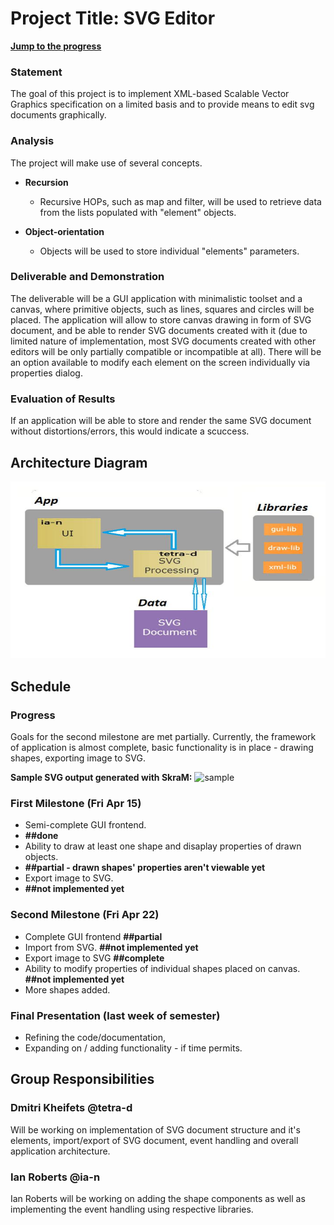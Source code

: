 # Project Title: SVG Editor

  [**Jump to the progress**](https://github.com/oplS16projects/SkraM---FP-SVG/blob/master/README.md#progress)

### Statement
The goal of this project is to implement XML-based Scalable Vector Graphics specification on a limited basis and to provide means to edit svg documents graphically.

### Analysis
The project will make use of several concepts.

* **Recursion**
  * Recursive HOPs, such as map and filter, will be used to retrieve data from the lists populated with "element" objects.
 
* **Object-orientation**
  * Objects will be used to store individual "elements" parameters.

### Deliverable and Demonstration
The deliverable will be a GUI application with minimalistic toolset and a canvas, where primitive objects, such as lines, squares and circles will be placed. The application will allow to store canvas drawing in form of SVG document, and be able to render SVG documents
created with it (due to limited nature of implementation, most SVG documents created with other editors will be only partially compatible or incompatible at all). There will be an option available to modify each element on the screen individually via properties dialog.

### Evaluation of Results
If an application will be able to store and render the same SVG document without distortions/errors, this would indicate a scuccess.

## Architecture Diagram
![diagram][archdiagram]

## Schedule

### Progress
 Goals for the second milestone are met partially. Currently, the framework of application is almost complete, basic functionality is
 in place - drawing shapes, exporting image to SVG.
 
 **Sample SVG output generated with SkraM:**
  ![sample][sample-out]
 
### First Milestone (Fri Apr 15)
* Semi-complete GUI frontend.
 * **##done** 
* Ability to draw at least one shape 
  and disaplay properties of drawn objects. 
 * **##partial - drawn shapes' properties aren't viewable yet**
* Export image to SVG. 
 * **##not implemented yet**

### Second Milestone (Fri Apr 22)
* Complete GUI frontend **##partial**
* Import from SVG. **##not implemented yet**
* Export image to SVG **##complete**
* Ability to modify properties of individual
  shapes placed on canvas. **##not implemented yet**
* More shapes added.

### Final Presentation (last week of semester)
* Refining the code/documentation,
* Expanding on / adding functionality - if time permits.

## Group Responsibilities

### Dmitri Kheifets @tetra-d
Will be working on implementation of SVG document structure and it's elements, import/export of SVG document, event handling and overall application architecture.

### Ian Roberts @ia-n
Ian Roberts will be working on adding the shape components as well as implementing the event handling using respective libraries.
<!-- Links -->
[archdiagram]: ./archchart.png
[sample-out]: https://cdn.rawgit.com/oplS16projects/SkraM---FP-SVG/master/test.svg
